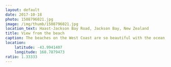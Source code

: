 ```yaml
---
layout: default
date: 2017-10-18
photo: 1508796021.jpg
image: /img/thumb/1508796021.jpg
location_text: Haast-Jackson Bay Road, Jackson Bay, New Zealand
title: View from the beach
caption: The beaches on the West Coast are so beautiful with the ocean, the sand and the mountains in the background. The waves are usually quite messing and wild, not easy to surf there! And the sandflies.. oh my god, so many!!!
location:
    latitude: -43.9941407
    longitude: 168.7879473
ratio: 1.33333
---
```

